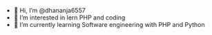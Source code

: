 - 👋 Hi, I’m @dhananja6557
- 👀 I’m interested in lern PHP and coding
- 🌱 I’m currently learning Software engineering with PHP and Python


<!---
dhananja6557/dhananja6557 is a ✨ special ✨ repository because its `README.md` (this file) appears on your GitHub profile.
You can click the Preview link to take a look at your changes.
--->
